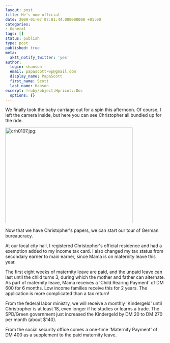```yaml
---
layout: post
title: He's now official
date: 2000-01-07 07:01:44.000000000 +01:00
categories:
- General
tags: []
status: publish
type: post
published: true
meta:
  aktt_notify_twitter: 'yes'
author:
  login: shanson
  email: papascott-wp@gmail.com
  display_name: PapaScott
  first_name: Scott
  last_name: Hanson
excerpt: !ruby/object:Hpricot::Doc
  options: {}
---
```

<p>We finally took the baby carriage out for a spin this afternoon. Of course, I left the camera inside, but here you can see Christopher all bundled up for the ride.</p>
<p><img src="https://www.papascott.de/wordpress/wp-content/uploads/2000/01/crh0107.jpg" height="300" width="400" border="0" alt="crh0107.jpg: " /></p>
<p>Now that we have Christopher's papers, we can start our tour of German bureaucracy.</p>
<p>At our local city hall, I registered Christopher's official residence and had a exemption added to my income tax card. I also changed my tax status from secondary earner to main earner, since Mama is on maternity leave this year.</p>
<p>The first eight weeks of maternity leave are paid, and the unpaid leave can last until the child turns 3, during which the mother and father can alternate. As part of maternity leave, Mama receives a 'Child Rearing Payment' of DM 600 for 6 months.  Low income families receive this for 2 years. The application is more complicated than a tax return!</p>
<p>From the federal labor ministry, we will receive a monthly 'Kindergeld' until Christropher is at least 18, even longer if he studies or learns a trade. The SPD/Green government just increased the Kindergeld by DM 20 to DM 270 per month (about $140).</p>
<p>From the social security office comes a one-time 'Maternity Payment' of DM 400 as a supplement to the paid maternity leave.</p>
